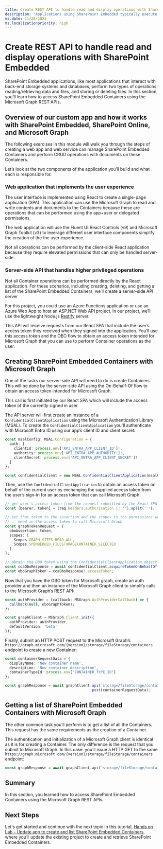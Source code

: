 ```yaml
---
title: Create REST API to handle read and display operations with SharePoint Embedded
description: "Applications using SharePoint Embedded typically execute two primary operations with back-end storage: retrieving and storing/deleting data and files. This section will instruct you on accessing SharePoint Embedded Containers through the Microsoft Graph REST APIs."
ms.date: 11/28/2023
ms.localizationpriority: high
---
```

# Create REST API to handle read and display operations with SharePoint Embedded

SharePoint Embedded applications, like most applications that interact with back-end storage systems and databases, perform two types of operations: reading/retrieving data and files, and storing or deleting files. In this section, you’ll learn how to access SharePoint Embedded Containers using the Microsoft Graph REST APIs.

## Overview of our custom app and how it works with SharePoint Embedded, SharePoint Online, and Microsoft Graph

The following exercises in this module will walk you through the steps of creating a web app and web service can manage SharePoint Embedded Containers and perform CRUD operations with documents on these Containers.

Let’s look at the two components of the application you’ll build and what each is responsible for.

### Web application that implements the user experience

The user interface is implemented using React to create a single-page application (SPA). This application can use the Microsoft Graph to read and write contents and documents to the Containers because these are operations that can be performed using the app+user or delegated permissions.

The web application will use the Fluent UI React Controls (v9) and Microsoft Graph Toolkit (v3) to leverage different user interface components simplify the creation of the the user experience.

Not all operations can be performed by the client-side React application because they require elevated permissions that can only be handled server-side.

### Server-side API that handles higher privileged operations

Not all Container operations can be performed directly by the React application. For these scenarios, including creating, deleting, and getting a list of the SharePoint Embedded Containers, we’ll create a server-side API server

For this project, you could use an Azure Functions application or use an Azure Web App to host an ASP.NET Web API project. In our project, we’ll use the lightweight Node.js [Restify](http://restify.com/) server.

This API will receive requests from our React SPA that include the user’s access token they received when they signed into the application. You’ll use this access token and the OBO flow to obtain an access token intended for Microsoft Graph that you can use to perform Container operations as the user.

## Creating SharePoint Embedded Containers with Microsoft Graph

One of the tasks our server-side API will need to do is create Containers. This will be done by the server-side API using the On-Behalf-Of flow to obtain an access token intended for Microsoft Graph.

This call is first initiated by our React SPA which will include the access token of the currently signed in user.

The API server will first create an instance of a `ConfidentialClientApplication` using the Microsoft Authentication Library (MSAL). To create the `ConfidentialClientApplication` you'll authenticate with Microsoft Entra ID using our app’s client ID and client secret:

```typescript
const msalConfig: MSAL.Configuration = {
  auth: {
    clientId: process.env['API_ENTRA_APP_CLIENT_ID']!,
    authority: process.env['API_ENTRA_APP_AUTHORITY']!,
    clientSecret: process.env['API_ENTRA_APP_CLIENT_SECRET']!
  }
};

const confidentialClient = new MSAL.ConfidentialClientApplication(msalConfig);
```

Then, use the `ConfidentialClientApplication` to obtain an access token on behalf of the current user by exchanging the supplied access token from the user’s sign-in for an access token that can call Microsoft Graph:

```typescript
// get user's access token from the request submitted by the React SPA
const [bearer, token] = (req.headers.authorization || '').split(' ');

// set that token to the assertion and the scopes to the permissions we
//    need in the access token to call Microsoft Graph
const graphTokenRequest = {
  oboAssertion: token,
  scopes: [
    Scopes.GRAPH_SITES_READ_ALL,
    Scopes.SPEMBEDDED_FILESTORAGECONTAINER_SELECTED
  ]
};

// obtain the OBO token using the ConfidentialClientApplication object
const ccaOboResponse = await confidentialClient.acquireTokenOnBehalfOf(graphTokenRequest);
const oboGraphToken = ccaOboResponse!.accessToken;
```

Now that you have the OBO token for Microsoft graph, create an auth provider and then an instance of the Microsoft Graph client to simplify calls to the Microsoft Graph’s REST API:

```typescript
const authProvider = (callback: MSGraph.AuthProviderCallback) => {
  callback(null, oboGraphToken);
};

const graphClient = MSGraph.Client.init({
  authProvider: authProvider,
  defaultVersion: 'beta'
});
```

Finally, submit an HTTP POST request to the Microsoft Graph’s `https://graph.microsoft.com/{version}/storage/fileStorage/containers` endpoint to create a new Container:

```typescript
const containerRequestData = {
  displayName: 'New container name',
  description: 'New container description',
  containerTypeId: process.env["CONTAINER_TYPE_ID"]
};

const graphResponse = await graphClient.api(`storage/fileStorage/containers`)
                                       .post(containerRequestData);
```

## Getting a list of SharePoint Embedded Containers with Microsoft Graph

The other common task you’ll perform is to get a list of all the Containers. This request has the same requirements as the creation of a Container.

The authentication and initialization of a Microsoft Graph client is identical as it is for creating a Container. The only difference is the request that you submit to Microsoft Graph. In this case. you’ll issue a HTTP GET to the same `https://graph.microsoft.com/{version}/storage/fileStorage/containers` endpoint:

```typescript
const graphResponse = await graphClient.api(`storage/fileStorage/containers?$filter=containerTypeId eq ${process.env["CONTAINER_TYPE_ID"]}`).get();
```

## Summary

In this section, you learned how to access SharePoint Embedded Containers using the Microsoft Graph REST APIs.

## Next Steps

Let's get started and continue with the next topic in this tutorial, [Hands on Lab - Update app to create and list SharePoint Embedded Containers](m02-05-hol.md), where you’ll update the existing project to create and retrieve SharePoint Embedded Containers.
